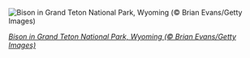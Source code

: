 
![Bison in Grand Teton National Park, Wyoming (© Brian Evans/Getty Images)](https://cn.bing.com//th?id=OHR.BigBison_EN-US4238804865_1920x1080.jpg&rf=LaDigue_1920x1080.jpg&pid=hp)

*[Bison in Grand Teton National Park, Wyoming (© Brian Evans/Getty Images)](https://www.bing.com/search?q=american+bison&form=hpcapt&filters=HpDate%3a%2220201107_0800%22)*
